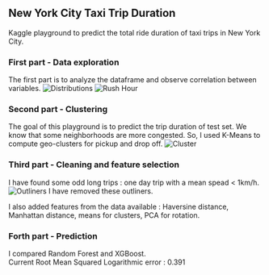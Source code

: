 ## New York City Taxi Trip Duration

Kaggle playground to predict the total ride duration of taxi trips in New York City. 

### First part - Data exploration
The first part is to analyze the dataframe and observe correlation between variables.
![Distributions](https://github.com/alexattia/Data-Science-Projects/blob/master/KaggleTaxiTrip/pic/download.png)
![Rush Hour](https://github.com/alexattia/Data-Science-Projects/blob/master/KaggleTaxiTrip/pic/rush_hour.png)

### Second part - Clustering
The goal of this playground is to predict the trip duration of test set. We know that some neighborhoods are more congested. So, I used K-Means to compute geo-clusters for pickup and drop off.
![Cluster](https://github.com/alexattia/Data-Science-Projects/blob/master/KaggleTaxiTrip/pic/nyc_clusters.png)

### Third part - Cleaning and feature selection 
I have found some odd long trips : one day trip with a mean spead < 1km/h.   
![Outliners](https://github.com/alexattia/Data-Science-Projects/blob/master/KaggleTaxiTrip/pic/outliners.png)
I have removed these outliners.  

I also added features from the data available : Haversine distance, Manhattan distance, means for clusters, PCA for rotation.

### Forth part - Prediction
I compared Random Forest and XGBoost.  
Current Root Mean Squared Logarithmic error : 0.391